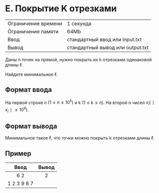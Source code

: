 # E. Покрытие K отрезками

|                     |                                  |
| ------------------- | -------------------------------- |
| Ограничение времени | 1 секунда                        |
| Ограничение памяти  | 64Mb                             |
| Ввод                | стандартный ввод или input.txt   |
| Вывод               | стандартный вывод или output.txt |

Даны n точек на прямой, нужно покрыть их k отрезками одинаковой длины ℓ.

Найдите минимальное ℓ.

## Формат ввода

На первой строке n $(1≤n≤10^5)$ и k $(1≤k≤n)$. На второй n чисел $x_i (∣x_i∣≤10^9)$.

## Формат вывода

Минимальное такое ℓ, что точки можно покрыть k отрезками длины ℓ.

## Пример

|    Ввод     | Вывод |
| :---------: | :---: |
|     6 2     |   2   |
| 1 2 3 9 8 7 |